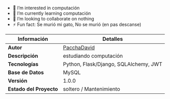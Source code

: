 
- 👀 I’m interested in computación
- 🌱 I’m currently learning computación
- 💞️ I’m looking to collaborate on nothing
- ⚡ Fun fact: Se murió mi gato, No se murió (en pas descanse)

| **Información**     | **Detalles**                           |
|---------------------|----------------------------------------|
| **Autor**           | [PacchaDavid](https://github.com/PacchaDavid) |
| **Descripción**     | estudiando computación |
| **Tecnologías**     | Python, Flask/Django, SQLAlchemy, JWT |
| **Base de Datos**   | MySQL                      |                                    |
| **Versión**         | 1.0.0                                  |
| **Estado del Proyecto** | soltero / Mantenimiento        |

<!---
PacchaDavid/PacchaDavid is a ✨ special ✨ repository because its `README.md` (this file) appears on your GitHub profile.
You can click the Preview link to take a look at your changes.
--->
